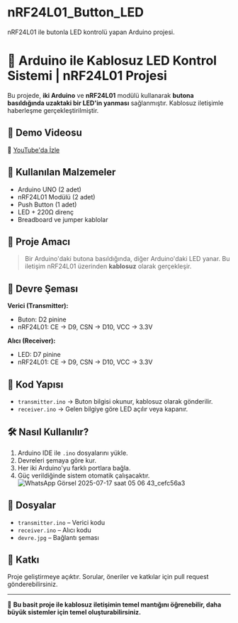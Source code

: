 # nRF24L01_Button_LED
nRF24L01 ile butonla LED kontrolü yapan Arduino projesi.
# 🚀 Arduino ile Kablosuz LED Kontrol Sistemi | nRF24L01 Projesi

Bu projede, **iki Arduino** ve **nRF24L01** modülü kullanarak **butona basıldığında uzaktaki bir LED'in yanması** sağlanmıştır. Kablosuz iletişimle haberleşme gerçekleştirilmiştir.

## 🎥 Demo Videosu

🔗 [YouTube'da İzle](https://youtube.com/shorts/GKl5gDIJ_Pc?si=fzDZyPGvHIjpchd7)

## 🧰 Kullanılan Malzemeler

- Arduino UNO (2 adet)
- nRF24L01 Modülü (2 adet)
- Push Button (1 adet)
- LED + 220Ω direnç
- Breadboard ve jumper kablolar

## 📡 Proje Amacı

> Bir Arduino'daki butona basıldığında, diğer Arduino'daki LED yanar. Bu iletişim nRF24L01 üzerinden **kablosuz** olarak gerçekleşir.

## 🔌 Devre Şeması

**Verici (Transmitter):**
- Buton: D2 pinine
- nRF24L01: CE → D9, CSN → D10, VCC → 3.3V

**Alıcı (Receiver):**
- LED: D7 pinine
- nRF24L01: CE → D9, CSN → D10, VCC → 3.3V

## 🧠 Kod Yapısı

- `transmitter.ino` → Buton bilgisi okunur, kablosuz olarak gönderilir.
- `receiver.ino` → Gelen bilgiye göre LED açılır veya kapanır.

## 🛠️ Nasıl Kullanılır?

1. Arduino IDE ile `.ino` dosyalarını yükle.
2. Devreleri şemaya göre kur.
3. Her iki Arduino'yu farklı portlara bağla.
4. Güç verildiğinde sistem otomatik çalışacaktır.
![WhatsApp Görsel 2025-07-17 saat 05 06 43_cefc56a3](https://github.com/user-attachments/assets/0df213e6-2e53-4c21-9cb7-3cb745d22c42)


## 📁 Dosyalar

- `transmitter.ino` – Verici kodu
- `receiver.ino` – Alıcı kodu
- `devre.jpg` – Bağlantı şeması

## 📢 Katkı

Proje geliştirmeye açıktır. Sorular, öneriler ve katkılar için pull request gönderebilirsiniz.

---

📌 **Bu basit proje ile kablosuz iletişimin temel mantığını öğrenebilir, daha büyük sistemler için temel oluşturabilirsiniz.**

